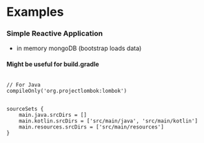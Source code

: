 # Examples

### Simple Reactive Application
* in memory mongoDB (bootstrap loads data)


#### Might be useful for build.gradle
```

// For Java
compileOnly('org.projectlombok:lombok')


sourceSets {
    main.java.srcDirs = []
    main.kotlin.srcDirs = ['src/main/java', 'src/main/kotlin']
    main.resources.srcDirs = ['src/main/resources']
}


```  